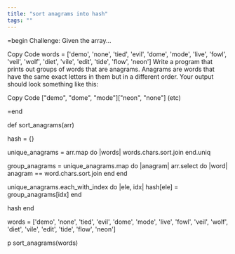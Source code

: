 ```yaml
---
title: "sort anagrams into hash"
tags: ""
---
```


=begin
Challenge: Given the array...

Copy Code
words =  ['demo', 'none', 'tied', 'evil', 'dome', 'mode', 'live',
          'fowl', 'veil', 'wolf', 'diet', 'vile', 'edit', 'tide',
          'flow', 'neon']
Write a program that prints out groups of words that are anagrams. Anagrams are words that have the same exact letters in them but in a different order. Your output should look something like this:

Copy Code
["demo", "dome", "mode"]["neon", "none"]
(etc)

=end

def sort_anagrams(arr)

  hash = {}

  unique_anagrams = arr.map do |words|
    words.chars.sort.join
  end.uniq

  group_anagrams = unique_anagrams.map do |anagram|
    arr.select do |word|
      anagram == word.chars.sort.join
    end
  end

  unique_anagrams.each_with_index do |ele, idx|
    hash[ele] = group_anagrams[idx]
  end

  hash
end

words =  ['demo', 'none', 'tied', 'evil', 'dome', 'mode', 'live',
          'fowl', 'veil', 'wolf', 'diet', 'vile', 'edit', 'tide',
          'flow', 'neon']

p sort_anagrams(words)

